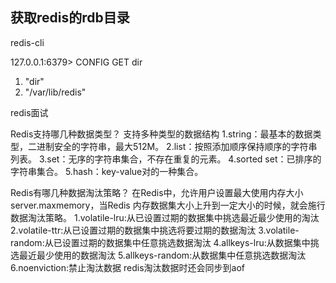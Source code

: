 ## 获取redis的rdb目录 ##

redis-cli
 
127.0.0.1:6379>  CONFIG GET dir
1) "dir"
2) "/var/lib/redis"

redis面试

Redis支持哪几种数据类型？
支持多种类型的数据结构
1.string：最基本的数据类型，二进制安全的字符串，最大512M。
2.list：按照添加顺序保持顺序的字符串列表。
3.set：无序的字符串集合，不存在重复的元素。
4.sorted set：已排序的字符串集合。
5.hash：key-value对的一种集合。

Redis有哪几种数据淘汰策略？
在Redis中，允许用户设置最大使用内存大小server.maxmemory，当Redis 内存数据集大小上升到一定大小的时候，就会施行数据淘汰策略。
1.volatile-lru:从已设置过期的数据集中挑选最近最少使用的淘汰
2.volatile-ttr:从已设置过期的数据集中挑选将要过期的数据淘汰
3.volatile-random:从已设置过期的数据集中任意挑选数据淘汰
4.allkeys-lru:从数据集中挑选最近最少使用的数据淘汰
5.allkeys-random:从数据集中任意挑选数据淘汰
6.noenviction:禁止淘汰数据
redis淘汰数据时还会同步到aof